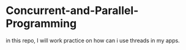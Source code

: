 # Concurrent-and-Parallel-Programming
in this repo, I will work practice on how can i use threads in my apps.
